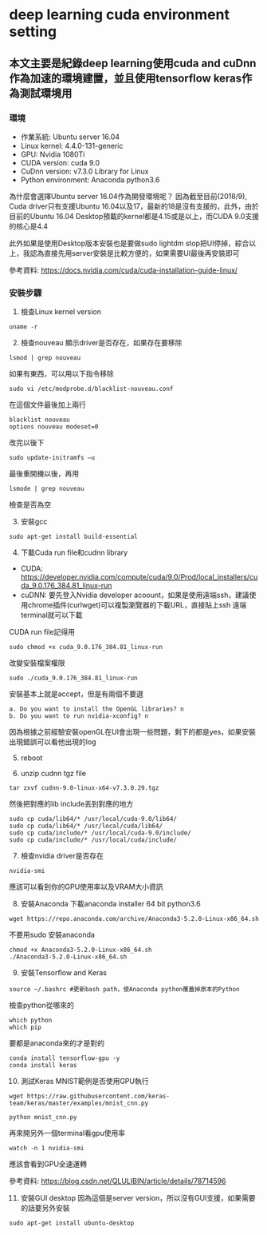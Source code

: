 # deep learning cuda environment setting

## 本文主要是紀錄deep learning使用cuda and cuDnn作為加速的環境建置，並且使用tensorflow keras作為測試環境用

### 環境
- 作業系統: Ubuntu server 16.04
- Linux kernel: 4.4.0-131-generic
- GPU: Nvidia 1080Ti
- CUDA version: cuda 9.0
- CuDnn version: v7.3.0 Library for Linux
- Python environment: Anaconda python3.6

為什麼會選擇Ubuntu server 16.04作為開發環境呢？ 因為截至目前(2018/9), Cuda driver只有支援Ubuntu 16.04以及17，最新的18是沒有支援的，此外，由於目前的Ubuntu 16.04 Desktop預載的kernel都是4.15或是以上，而CUDA 9.0支援的核心是4.4

此外如果是使用Desktop版本安裝也是要做sudo lightdm stop把UI停掉，綜合以上，我認為直接先用server安裝是比較方便的，如果需要UI最後再安裝即可

參考資料: https://docs.nvidia.com/cuda/cuda-installation-guide-linux/


### 安裝步驟
1. 檢查Linux kernel version
```
uname -r
```

2. 檢查nouveau 顯示driver是否存在，如果存在要移除

```
lsmod | grep nouveau
```
如果有東西，可以用以下指令移除
```
sudo vi /etc/modprobe.d/blacklist-nouveau.conf
```
在這個文件最後加上兩行
```
blacklist nouveau
options nouveau modeset=0
```
改完以後下
```
sudo update-initramfs –u
```
最後重開機以後，再用
```
lsmode | grep nouveau
```
檢查是否為空

3. 安裝gcc
```
sudo apt-get install build-essential
```


4. 下載Cuda run file和cudnn library

- CUDA: https://developer.nvidia.com/compute/cuda/9.0/Prod/local_installers/cuda_9.0.176_384.81_linux-run
- cuDNN: 要先登入Nvidia developer acoount，如果是使用遠端ssh，建議使用chrome插件(curlwget)可以複製瀏覽器的下載URL，直接貼上ssh 遠端terminal就可以下載

CUDA run file記得用
```
sudo chmod +x cuda_9.0.176_384.81_linux-run
```
改變安裝檔案權限
```
sudo ./cuda_9.0.176_384.81_linux-run
```
安裝基本上就是accept，但是有兩個不要選
```
a. Do you want to install the OpenGL libraries? n
b. Do you want to run nvidia-xconfig? n
```
因為根據之前經驗安裝openGL在UI會出現一些問題，剩下的都是yes，如果安裝出現錯誤可以看他出現的log

5. reboot

6. unzip cudnn tgz file
```
tar zxvf cudnn-9.0-linux-x64-v7.3.0.29.tgz
```
然後把對應的lib include丟到對應的地方
```
sudo cp cuda/lib64/* /usr/local/cuda-9.0/lib64/
sudo cp cuda/lib64/* /usr/local/cuda/lib64/
sudo cp cuda/include/* /usr/local/cuda-9.0/include/
sudo cp cuda/include/* /usr/local/cuda/include/
```

7. 檢查nvidia driver是否存在

```
nvidia-smi
```
應該可以看到你的GPU使用率以及VRAM大小資訊

8. 安裝Anaconda
下載anaconda installer 64 bit python3.6
```
wget https://repo.anaconda.com/archive/Anaconda3-5.2.0-Linux-x86_64.sh
```
不要用sudo 安裝anaconda

```
chmod +x Anaconda3-5.2.0-Linux-x86_64.sh
./Anaconda3-5.2.0-Linux-x86_64.sh
```

9. 安裝Tensorflow and Keras
```
source ~/.bashrc #更新bash path，使Anaconda python覆蓋掉原本的Python
```
檢查python從哪來的
```
which python
which pip
```
要都是anaconda來的才是對的

```
conda install tensorflow-gpu -y
conda install keras
```

10. 測試Keras MNIST範例是否使用GPU執行
```
wget https://raw.githubusercontent.com/keras-team/keras/master/examples/mnist_cnn.py

python mnist_cnn.py
```
再來開另外一個terminal看gpu使用率
```
watch -n 1 nvidia-smi
```
應該會看到GPU全速運轉

參考資料: https://blog.csdn.net/QLULIBIN/article/details/78714596


11. 安裝GUI desktop
因為這個是server version，所以沒有GUI支援，如果需要的話要另外安裝
```
sudo apt-get install ubuntu-desktop
```

